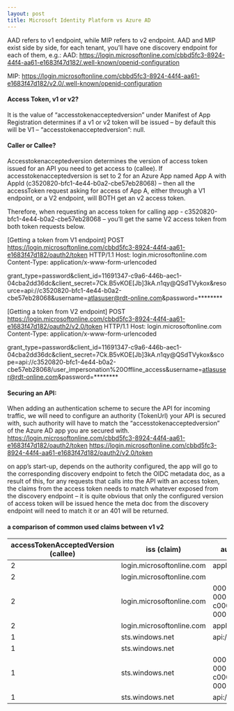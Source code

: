 ```yaml
---
layout: post
title: Microsoft Identity Platform vs Azure AD
---
```


AAD refers to v1 endpoint, while MIP refers to v2 endpoint.
AAD and MIP exist side by side, for each tenant, you’ll have one discovery endpoint for each of them, e.g.:
AAD:
https://login.microsoftonline.com/cbbd5fc3-8924-44f4-aa61-e1683f47d182/.well-known/openid-configuration

MIP:
https://login.microsoftonline.com/cbbd5fc3-8924-44f4-aa61-e1683f47d182/v2.0/.well-known/openid-configuration
 
#### Access Token, v1 or v2?
It is the value of “accesstokenacceptedversion” under Manifest of App Registration determines if a v1 or v2 token will be issued – by default this will be V1 – “accesstokenacceptedversion”: null.

#### Caller or Callee?
Accesstokenacceptedversion determines the version of access token issued for an API you need to get access to (callee).
If accesstokenacceptedversion is set to 2 for an Azure App named App A with AppId (c3520820-bfc1-4e44-b0a2-cbe57eb28068) – then all the accessToken request asking for access of App A, either through a V1 endpoint, or a V2 endpoint, will BOTH get an v2 access token.

Therefore, when requesting an access token for calling app - c3520820-bfc1-4e44-b0a2-cbe57eb28068 – you’ll get the same V2 access token from both token requests below.

[Getting a token from V1 endpoint]
POST https://login.microsoftonline.com/cbbd5fc3-8924-44f4-aa61-e1683f47d182/oauth2/token HTTP/1.1
Host: login.microsoftonline.com
Content-Type: application/x-www-form-urlencoded

grant_type=password&client_id=11691347-c9a6-446b-aec1-04cba2dd36dc&client_secret=7Ck.B5vKOE[Jb]3kA.n1qy@QSdTVykox&resource=api://c3520820-bfc1-4e44-b0a2-cbe57eb28068&username=atlasuser@rdt-online.com&password=********

[Getting a token from V2 endpoint]
POST https://login.microsoftonline.com/cbbd5fc3-8924-44f4-aa61-e1683f47d182/oauth2/v2.0/token HTTP/1.1
Host: login.microsoftonline.com
Content-Type: application/x-www-form-urlencoded

grant_type=password&client_id=11691347-c9a6-446b-aec1-04cba2dd36dc&client_secret=7Ck.B5vKOE[Jb]3kA.n1qy@QSdTVykox&scope=api://c3520820-bfc1-4e44-b0a2-cbe57eb28068/user_impersonation%20Offline_access&username=atlasuser@rdt-online.com&password=********


#### Securing an API:
When adding an authentication scheme to secure the API for incoming traffic, we will need to configure an authority (TokenUrl) your API is secured with, such authority will have to match the “accesstokenacceptedversion” of the Azure AD app you are secured with.
https://login.microsoftonline.com/cbbd5fc3-8924-44f4-aa61-e1683f47d182/oauth2/token
https://login.microsoftonline.com/cbbd5fc3-8924-44f4-aa61-e1683f47d182/oauth2/v2.0/token

on app’s start-up, depends on the authority configured, the app will go to the corresponding discovery endpoint to fetch the OIDC metadata doc, as a result of this, for any requests that calls into the API with an access token, the claims from the access token needs to match whatever exposed from the discovery endpoint – it is quite obvious that only the configured version of access token will be issued hence the meta doc from the discovery endpoint will need to match it or an 401 will be returned. 

#### a comparison of common used claims between v1 v2

| accessTokenAcceptedVersion   (callee) | iss (claim)               | aud (claim)                          | token endpoint | param    | resp |
|---------------------------------------|---------------------------|--------------------------------------|----------------|----------|------|
| 2                                     | login.microsoftonline.com | appId (Guid)                         | v2.0           | scope    | 200  |
| 2                                     | login.microsoftonline.com |                                      | v2.0           | resource | 400  |
| 2                                     | login.microsoftonline.com | 00000002-0000-0000-c000-000000000000 | v1.0           | scope    | 200  |
| 2                                     | login.microsoftonline.com | appId (Guid)                         | v1.0           | resource | 200  |
| 1                                     | sts.windows.net           | api://appid*                         | v2.0           | scope    | 200  |
| 1                                     | sts.windows.net           |                                      | v2.0           | resource | 400  |
| 1                                     | sts.windows.net           | 00000002-0000-0000-c000-000000000000 | v1.0           | scope    | 200  |
| 1                                     | sts.windows.net           | api://appid*                         | v1.0           | resource | 200  |
